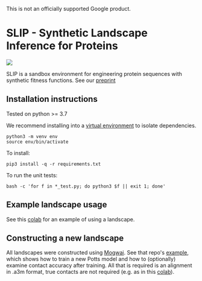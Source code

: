 This is not an officially supported Google product.

# SLIP - Synthetic Landscape Inference for Proteins
![](https://github.com/google-research/slip/workflows/Build/badge.svg)

SLIP is a sandbox environment for engineering protein sequences with
synthetic fitness functions. See our [preprint](https://www.biorxiv.org/content/10.1101/2022.10.28.514293v1)

## Installation instructions

Tested on python >= 3.7

We recommend installing into a [virtual environment](https://docs.python.org/3/library/venv.html) to isolate dependencies.

```
python3 -m venv env
source env/bin/activate
```

To install:
```
pip3 install -q -r requirements.txt
```

To run the unit tests:
```
bash -c 'for f in *_test.py; do python3 $f || exit 1; done'
```

## Example landscape usage

See this [colab](https://colab.research.google.com/drive/1BkR2KvvjgzUTJg5VO3BsuTPSDjQisnbJ) for an example of using a landscape.

## Constructing a new landscape

All landscapes were constructed using [Mogwai](https://github.com/songlab-cal/mogwai). See that repo's [example](https://github.com/songlab-cal/mogwai/blob/main/examples/gremlin_train.ipynb), which shows how to train a new Potts model and how to (optionally) examine contact accuracy after training. All that is required is an alignment in .a3m format, true contacts are not required (e.g. as in this [colab](https://github.com/songlab-cal/slc22a5/blob/main/slc22a5_train_potts.ipynb)). 
